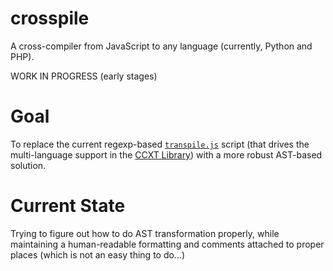 # crosspile

A cross-compiler from JavaScript to any language (currently, Python and PHP).

WORK IN PROGRESS (early stages)

# Goal

To replace the current regexp-based [`transpile.js`](https://github.com/kroitor/ccxt/blob/master/transpile.js) script (that drives the multi-language support in the [CCXT Library](https://github.com/kroitor/ccxt/)) with a more robust AST-based solution.

# Current State

Trying to figure out how to do AST transformation properly, while maintaining a human-readable formatting and comments attached to proper places (which is not an easy thing to do...)
